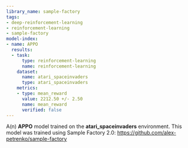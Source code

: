 ```yaml
---
library_name: sample-factory
tags:
- deep-reinforcement-learning
- reinforcement-learning
- sample-factory
model-index:
- name: APPO
  results:
  - task:
      type: reinforcement-learning
      name: reinforcement-learning
    dataset:
      name: atari_spaceinvaders
      type: atari_spaceinvaders
    metrics:
    - type: mean_reward
      value: 2212.50 +/- 2.50
      name: mean_reward
      verified: false
---
```


A(n) **APPO** model trained on the **atari_spaceinvaders** environment.
This model was trained using Sample Factory 2.0: https://github.com/alex-petrenko/sample-factory
    